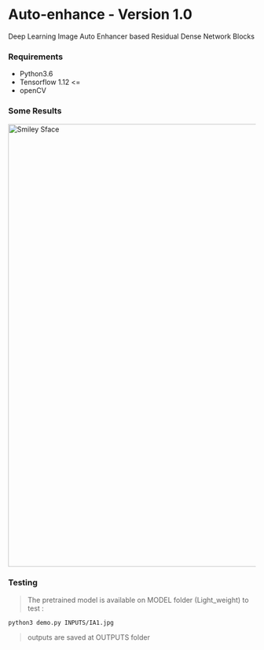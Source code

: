# Auto-enhance - Version 1.0
Deep Learning Image Auto Enhancer based Residual Dense Network Blocks

### Requirements 
 - Python3.6
 - Tensorflow 1.12 <= 
 - openCV
 

### Some Results
<img src="https://github.com/anish9/Image-Auto-Enhancer/blob/master/OUTPUTS/outs.jpg" alt="Smiley Sface" height="900" width="800">

### Testing 
> The pretrained model is available on MODEL folder (Light_weight)
> to test :

```
python3 demo.py INPUTS/IA1.jpg

```
> outputs are saved at OUTPUTS folder
 
